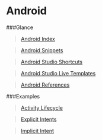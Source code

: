 # Android

###Glance
>[Android Index](https://github.com/dnshariprasad/android-index)

>[Android Snippets](https://github.com/dnshariprasad/android-snippets)

>[Android Studio Shortcuts](https://github.com/dnshariprasad/android-studio-shortcuts) 

>[Android Studio Live Templates](https://github.com/dnshariprasad/android-studio-live-templates)

>[Android References](https://github.com/dnshariprasad/android-references)

###Examples
>[Activity Lifecycle](https://github.com/dnshariprasad/android-activity-lifecycle)

>[Explicit Intents](https://github.com/dnshariprasad/android-explicit-intents)

>[Implicit Intent](https://github.com/dnshariprasad/android-implicit-intent)

